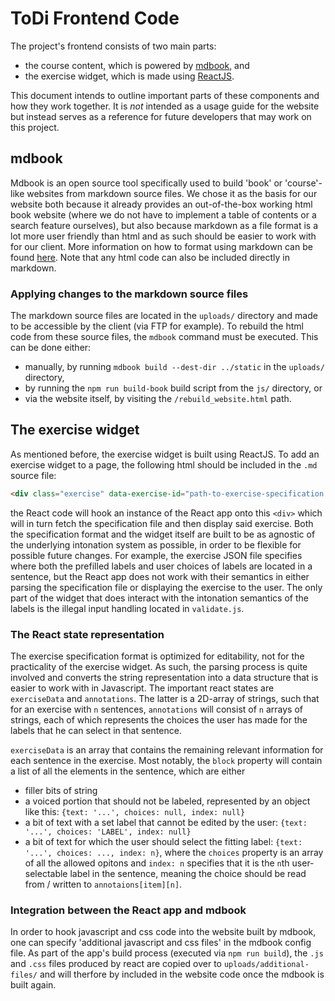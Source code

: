 # ToDi Frontend Code

The project's frontend consists of two main parts:
* the course content, which is powered by [mdbook](https://rust-lang.github.io/mdBook/index.html), and
* the exercise widget, which is made using [ReactJS](https://react.dev/).

This document intends to outline important parts of these components and how they work together. It is *not* intended as a usage guide for the website but instead serves as a reference for future developers that may work on this project.

## mdbook
Mdbook is an open source tool specifically used to build 'book' or 'course'-like websites from markdown source files. We chose it as the basis for our website both because it already provides an out-of-the-box working html book website (where we do not have to implement a table of contents or a search feature ourselves), but also because markdown as a file format is a lot more user friendly than html and as such should be easier to work with for our client. More information on how to format using markdown can be found [here](https://rust-lang.github.io/mdBook/format/markdown.html). Note that any html code can also be included directly in markdown.

### Applying changes to the markdown source files
The markdown source files are located in the `uploads/` directory and made to be accessible by the client (via FTP for example). To rebuild the html code from these source files, the `mdbook` command must be executed. This can be done either:
* manually, by running `mdbook build --dest-dir ../static` in the `uploads/` directory,
* by running the `npm run build-book` build script from the `js/` directory, or
* via the website itself, by visiting the `/rebuild_website.html` path.

## The exercise widget
As mentioned before, the exercise widget is built using ReactJS. To add an exercise widget to a page, the following html should be included in the `.md` source file:
```html
<div class="exercise" data-exercise-id="path-to-exercise-specification.json"></div>
```

the React code will hook an instance of the React app onto this `<div>` which will in turn fetch the specification file and then display said exercise.
Both the specification format and the widget itself are built to be as agnostic of the underlying intonation system as possible, in order to be flexible for possible future changes. For example, the exercise JSON file specifies where both the prefilled labels and user choices of labels are located in a sentence, but the React app does not work with their semantics in either parsing the specification file or displaying the exercise to the user. The only part of the widget that does interact with the intonation semantics of the labels is the illegal input handling located in `validate.js`.

### The React state representation
The exercise specification format is optimized for editability, not for the practicality of the exercise widget. As such, the parsing process is quite involved and converts the string representation into a data structure that is easier to work with in Javascript.
The important react states are `exerciseData` and `annotations`.
The latter is a 2D-array of strings, such that for an exercise with `n` sentences, `annotations` will consist of `n` arrays of strings, each of which represents the choices the user has made for the labels that he can select in that sentence.

`exerciseData` is an array that contains the remaining relevant information for each sentence in the exercise. Most notably, the `block` property will contain a list of all the elements in the sentence, which are either
* filler bits of string
* a voiced portion that should not be labeled, represented by an object like this: `{text: '...', choices: null, index: null}`
* a bit of text with a set label that cannot be edited by the user: `{text: '...', choices: 'LABEL', index: null}`
* a bit of text for which the user should select the fitting label: `{text: '...', choices: ..., index: n}`, where the `choices` property is an array of all the allowed opitons and `index: n` specifies that it is the `n`th user-selectable label in the sentence, meaning the choice should be read from / written to `annotaions[item][n]`.

### Integration between the React app and mdbook
In order to hook javascript and css code into the website built by mdbook, one can specify 'additional javascript and css files' in the mdbook config file.
As part of the app's build process (executed via `npm run build`), the `.js` and `.css` files produced by react are copied over to `uploads/additional-files/` and will therfore by included in the website code once the mdbook is built again.
